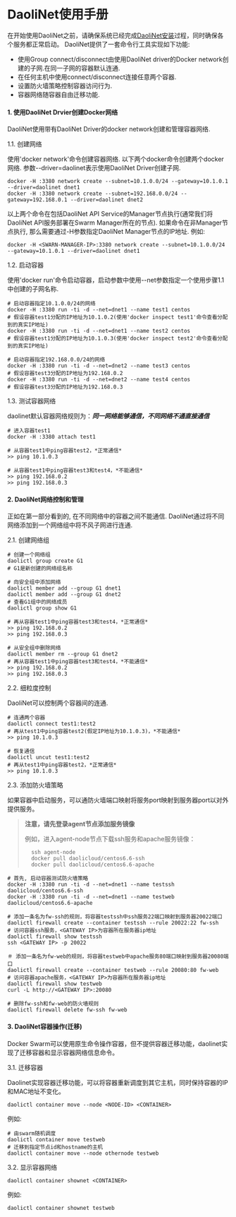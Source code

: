 DaoliNet使用手册
=========

在开始使用DaoliNet之前，请确保系统已经完成[DaoliNet安装](中文安装文档.md)过程，同时确保各个服务都正常启动。
DaoliNet提供了一套命令行工具实现如下功能:

* 使用Group connect/disconnect由使用DaoliNet driver的Docker network创建的子网.在同一子网的容器默认连通.
* 在任何主机中使用connect/disconnect连接任意两个容器.
* 设置防火墙策略控制容器访问行为.
* 容器网络随容器自由迁移功能.

#### 1. 使用DaoliNet Drvier创建Docker网络

DaoliNet使用带有DaoliNet Driver的docker network创建和管理容器网络.

1.1. 创建网络

使用'docker network'命令创建容器网络. 以下两个docker命令创建两个docker网络. 参数--driver=daolinet表示使用DaoliNet Driver创建子网.

    docker -H :3380 network create --subnet=10.1.0.0/24 --gateway=10.1.0.1 --driver=daolinet dnet1
    docker -H :3380 network create --subnet=192.168.0.0/24 --gateway=192.168.0.1 --driver=daolinet dnet2

以上两个命令在包括DaoliNet API Service的Manager节点执行(通常我们将DaoliNet API服务部署在Swarm Manager所在的节点). 如果命令在非Manager节点执行, 那么需要通过-H参数指定DaoliNet Manager节点的IP地址. 例如:

    docker -H <SWARN-MANAGER-IP>:3380 network create --subnet=10.1.0.0/24 --gateway=10.1.0.1 --driver=daolinet dnet1

1.2. 启动容器

使用'docker run'命令启动容器，启动参数中使用--net参数指定一个使用步骤1.1中创建的子网名称.

    # 启动容器指定10.1.0.0/24的网络
    docker -H :3380 run -ti -d --net=dnet1 --name test1 centos
    # 假设容器test1分配的IP地址为10.1.0.2(使用'docker inspect test1'命令查看分配到的真实IP地址)
    docker -H :3380 run -ti -d --net=dnet1 --name test2 centos
    # 假设容器test1分配的IP地址为10.1.0.3(使用'docker inspect test2'命令查看分配到的真实IP地址)

    # 启动容器指定192.168.0.0/24的网络
    docker -H :3380 run -ti -d --net=dnet2 --name test3 centos
    # 假设容器test3分配的IP地址为192.168.0.2
    docker -H :3380 run -ti -d --net=dnet2 --name test4 centos
    # 假设容器test3分配的IP地址为192.168.0.3

1.3. 测试容器网络

daolinet默认容器网络规则为：***同一网络能够通信，不同网络不通直接通信***

    # 进入容器test1
    docker -H :3380 attach test1

    # 从容器test1中ping容器test2，*正常通信*
    >> ping 10.1.0.3

    # 从容器test1中ping容器test3和test4，*不能通信*
    >> ping 192.168.0.2
    >> ping 192.168.0.3

#### 2. DaoliNet网络控制和管理

正如在第一部分看到的, 在不同网络中的容器之间不能通信. DaoliNet通过将不同网络添加到一个网络组中将不风子网进行连通.

2.1. 创建网络组

    # 创建一个网络组
    daolictl group create G1
    # G1是新创建的网络组名称

    # 向安全组中添加网络
    daolictl member add --group G1 dnet1
    daolictl member add --group G1 dnet2
    # 查看G1组中的网络成员
    daolictl group show G1

    # 再从容器test1中ping容器test3和test4，*正常通信*
    >> ping 192.168.0.2
    >> ping 192.168.0.3

    # 从安全组中删除网络
    daolictl member rm --group G1 dnet2
    # 再从容器test1中ping容器test3和test4，*不能通信*
    >> ping 192.168.0.2
    >> ping 192.168.0.3

2.2. 细粒度控制

DaoliNet可以控制两个容器间的连通.

    # 连通两个容器
    daolictl connect test1:test2
    # 再从test1中ping容器test2(假定IP地址为10.1.0.3)，*不能通信*
    >> ping 10.1.0.3

    # 恢复通信
    daolictl uncut test1:test2
    # 再从test1中ping容器test2，*正常通信*
    >> ping 10.1.0.3

2.3. 添加防火墙策略

如果容器中启动服务，可以通防火墙端口映射将服务port映射到服务器port以对外提供服务。

> **注意，请先登录agent节点添加服务镜像**
>
> 例如，进入agent-node节点下载ssh服务和apache服务镜像：
>
>       ssh agent-node
>       docker pull daolicloud/centos6.6-ssh
>       docker pull daolicloud/centos6.6-apache

    # 首先, 启动容器测试防火墙策略
    docker -H :3380 run -ti -d --net=dnet1 --name testssh daolicloud/centos6.6-ssh
    docker -H :3380 run -ti -d --net=dnet1 --name testweb daolicloud/centos6.6-apache

    # 添加一条名为fw-ssh的规则，将容器testssh中ssh服务22端口映射到服务器20022端口
    daolictl firewall create --container testssh --rule 20022:22 fw-ssh
    # 访问容器ssh服务，<GATEWAY IP>为容器所在服务器ip地址
    daolictl firewall show testssh
    ssh <GATEWAY IP> -p 20022

    ＃ 添加一条名为fw-web的规则，将容器testweb中apache服务80端口映射到服务器20080端口
    daolictl firewall create --container testweb --rule 20080:80 fw-web
    # 访问容器apache服务，<GATEWAY IP>为容器所在服务器ip地址
    daolictl firewall show testweb
    curl -L http://<GATEWAY IP>:20080

    # 删除fw-ssh和fw-web的防火墙规则
    daolictl firewall delete fw-ssh fw-web

#### 3. DaoliNet容器操作(迁移)

Docker Swarm可以使用原生命令操作容器，但不提供容器迁移功能，daolinet实现了迁移容器和显示容器网络信息命令。

3.1. 迁移容器

Daolinet实现容器迁移功能，可以将容器重新调度到其它主机，同时保持容器的IP和MAC地址不变化。

	daolictl container move --node <NODE-ID> <CONTAINER>

例如:

	# 由swarm随机调度
	daolictl container move testweb
	# 迁移到指定节点id和hostname的主机
	daolictl container move --node othernode testweb

3.2. 显示容器网络

	daolictl container shownet <CONTAINER>

例如:

	daolictl container shownet testweb

